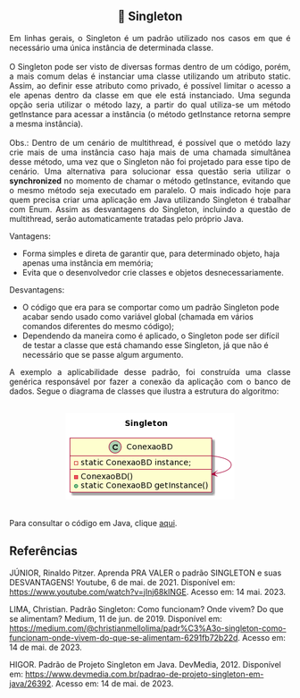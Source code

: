 <h2 align="center">📂 Singleton</h2>

<p align="justify">Em linhas gerais, o Singleton é um padrão utilizado nos casos em que é necessário uma única instância de determinada classe.<br>
<br>
O Singleton pode ser visto de diversas formas dentro de um código, porém, a mais comum delas é instanciar uma classe utilizando um atributo static. Assim, ao definir esse atributo como privado, é possível limitar o acesso a ele apenas dentro da classe em que ele está instanciado. Uma segunda opção seria utilizar o método lazy, a partir do qual utiliza-se um método getInstance para acessar a instância (o método getInstance retorna sempre a mesma instância).<br>
<br>
Obs.: Dentro de um cenário de multithread, é possível que o metódo lazy crie mais de uma instância caso haja mais de uma chamada simultânea desse método, uma vez que o Singleton não foi projetado para esse tipo de cenário. Uma alternativa para solucionar essa questão seria utilizar o <b>synchronized</b> no momento de chamar o método getInstance, evitando que o mesmo método seja executado em paralelo. O mais indicado hoje para quem precisa criar uma aplicação em Java utilizando Singleton é trabalhar com Enum. Assim as desvantagens do Singleton, incluindo a questão de multithread, serão automaticamente tratadas pelo próprio Java.<br>
</p>

Vantagens:
- Forma simples e direta de garantir que, para determinado objeto, haja apenas uma instância em memória;
- Evita que o desenvolvedor crie classes e objetos desnecessariamente.

Desvantagens:
- O código que era para se comportar como um padrão Singleton pode acabar sendo usado como variável global (chamada em vários comandos diferentes do mesmo código);
- Dependendo da maneira como é aplicado, o Singleton pode ser difícil de testar a classe que está chamando esse Singleton, já que não é necessário que se passe algum argumento.

<p align="justify">
A exemplo a aplicabilidade desse padrão, foi construída uma classe genérica responsável por fazer a conexão da aplicação com o banco de dados. Segue o diagrama de classes que ilustra a estrutura do algoritmo:
<br>
  <br>
</p>

<div align="center">
  <img src="Images/Diagrama-Singleton.png" alt="Diagrama de classes no padrão Singleton"/>
  <br>
  <br>
</div>

Para consultar o código em Java, clique [aqui](https://github.com/laaridiniz/Bertoti/tree/main/EngSoftware_3/Singleton/Singleton).

## Referências

JÚNIOR, Rinaldo Pitzer. Aprenda PRA VALER o padrão SINGLETON e suas DESVANTAGENS! Youtube, 6 de mai. de 2021. Disponível em: <https://www.youtube.com/watch?v=jInj68kINGE>. Acesso em: 14 mai. 2023.

LIMA, Christian. Padrão Singleton: Como funcionam? Onde vivem? Do que se alimentam? Medium, 11 de jun. de 2019. Disponível em: <https://medium.com/@christianmellolima/padr%C3%A3o-singleton-como-funcionam-onde-vivem-do-que-se-alimentam-6291fb72b22d>. Acesso em: 14 de mai. de 2023.

HIGOR. Padrão de Projeto Singleton em Java. DevMedia, 2012. Disponível em: <https://www.devmedia.com.br/padrao-de-projeto-singleton-em-java/26392>. Acesso em: 14 de mai. de 2023.
